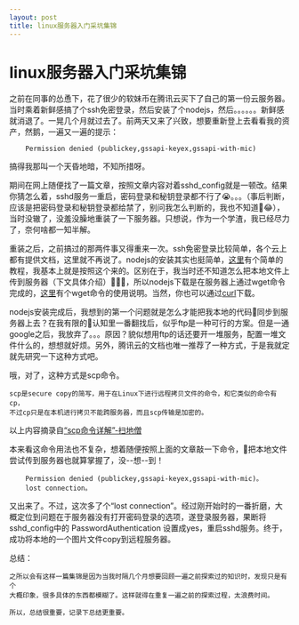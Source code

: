 ```yaml
---
layout: post
title: linux服务器入门采坑集锦
---
```


# linux服务器入门采坑集锦

之前在同事的怂恿下，花了很少的软妹币在腾讯云买下了自己的第一份云服务器。当时乘着新鲜感搞了个ssh免密登录，然后安装了个nodejs，然后。。。。。。新鲜感就消退了。一晃几个月就过去了。前两天又来了兴致，想要重新登上去看看我的资产，然鹅，一遍又一遍的提示：

```shell
    Permission denied (publickey,gssapi-keyex,gssapi-with-mic)
```

搞得我那叫一个天昏地暗，不知所措呀。

期间在网上随便找了一篇文章，按照文章内容对着sshd_config就是一顿改。结果你猜怎么着，sshd服务一重启，密码登录和秘钥登录都不行了😭。。。（事后判断，应该是把密码登录和秘钥登录都给禁了，别问我怎么判断的，我也不知道😂），当时没辙了，没羞没臊地重装了一下服务器。只想说，作为一个学渣，我已经尽力了，奈何啥都一知半解。

重装之后，之前搞过的那两件事又得重来一次。ssh免密登录比较简单，各个云上都有提供文档，这里就不再说了。nodejs的安装其实也挺简单，[这里](https://www.cnblogs.com/liuqi/p/6483317.html)有个简单的教程，我基本上就是按照这个来的。区别在于，我当时还不知道怎么把本地文件上传到服务器（下文具体介绍），所以nodejs下载是在服务器上通过wget命令完成的，[这里](https://blog.csdn.net/freeking101/article/details/53691481/)有个wget命令的使用说明。当然，你也可以通过[curl](http://www.ruanyifeng.com/blog/2011/09/curl.html)下载。

nodejs安装完成后，我想到的第一个问题就是怎么才能把我本地的代码同步到服务器上去？在我有限的认知里一番翻找后，似乎ftp是一种可行的方案。但是一通google之后，我放弃了。。。原因？貌似想用ftp的话还要开一堆服务，配置一堆文件什么的，想想就好烦。另外，腾讯云的文档也唯一推荐了一种方式，于是我就定就先研究一下这种方式吧。

哦，对了，这种方式是scp命令。

    scp是secure copy的简写，用于在Linux下进行远程拷贝文件的命令，和它类似的命令有cp，
    不过cp只是在本机进行拷贝不能跨服务器，而且scp传输是加密的。

以上内容摘录自[“scp命令详解”-扫地僧](https://www.cnblogs.com/likui360/p/6011769.html)

本来看这命令用法也不复杂，想着随便按照上面的文章敲一下命令，把本地文件尝试传到服务器也就算掌握了，没--想--到！

```shell
    Permission denied (publickey,gssapi-keyex,gssapi-with-mic)。
    lost connection。
```

又出来了。不过，这次多了个“lost connection”。经过刚开始时的一番折磨，大概定位到问题在于服务器没有打开密码登录的选项，遂登录服务器，果断将sshd_config中的 PasswordAuthentication 设置成yes，重启sshd服务。终于，成功将本地的一个图片文件copy到远程服务器。

总结：

    之所以会有这样一篇集锦是因为当我时隔几个月想要回顾一遍之前探索过的知识时，发现只是有个
    大概印象，很多具体的东西都模糊了。这样就得在重复一遍之前的探索过程，太浪费时间。

    所以，总结很重要，记录下总结更重要。